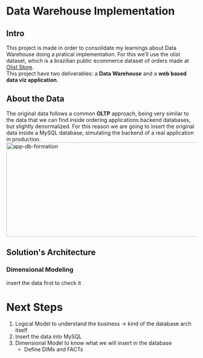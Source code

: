# Data Warehouse Implementation
## Intro
This project is made in order to consolidate my learnings about Data Warehouse doing a pratical implementation. For this we’ll use the olist dataset, which is a brazilian public ecommerce dataset of orders made at [Olist Store](https://olist.com/pt-br/).  
This project have two deliverables: a **Data Warehouse** and a **web based data viz application**.  
## About the Data
The original data follows a common **OLTP** approach, being very similar to the data that we can find inside ordering applications backend databases, but slightly denormalized.  For this reason we are going to insert the original data inside a MySQL database, simulating the backend of a real application in production.
<img src="https://iili.io/HyGAwuf.png" alt="app-db-formation" width="600" height= "250"/>
## Solution's Architecture
### Dimensional Modeling
insert the data first to check it
# Next Steps
1. Logical Model to understand the business -> kind of the database arch itself
2. Insert the data into MySQL
3. Dimensional Model to know what we will insert in the database
    - Define DIMs and FACTs
